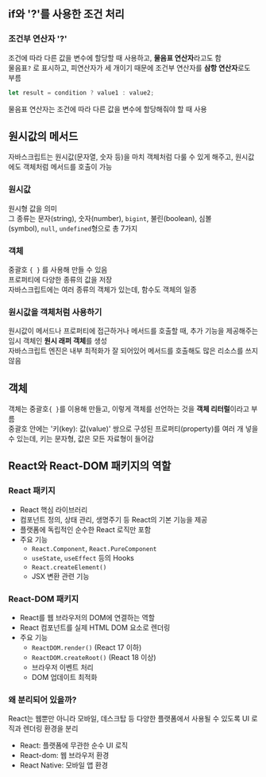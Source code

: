 ## if와 '?'를 사용한 조건 처리

### 조건부 연산자 '?'
조건에 따라 다른 값을 변수에 할당할 때 사용하고, **물음표 연산자**라고도 함  
물음표`?` 로 표시하고, 피연산자가 세 개이기 때문에 조건부 연산자를 **삼항 연산자**로도 부름  
```javascript
let result = condition ? value1 : value2;
```
물음표 연산자는 조건에 따라 다른 값을 변수에 할당해줘야 할 때 사용

## 원시값의 메서드
자바스크립트는 원시값(문자열, 숫자 등)을 마치 객체처럼 다룰 수 있게 해주고, 원시값에도 객체처럼 메서드를 호출이 가능

### 원시값
원시형 값을 의미  
그 종류는 문자(string), 숫자(number), `bigint`, 불린(boolean), 심볼(symbol), `null`, `undefined`형으로 총 7가지


### 객체
중괄호 `{ }` 를 사용해 만들 수 있음  
프로퍼티에 다양한 종류의 값을 저장   
자바스크립트에는 여러 종류의 객체가 있는데, 함수도 객체의 일종

### 원시값을 객체처럼 사용하기
원시값이 메서드나 프로퍼티에 접근하거나 메서드를 호출할 때, 추가 기능을 제공해주는 임시 객체인 **원시 래퍼 객체**를 생성  
자바스크립트 엔진은 내부 최적화가 잘 되어있어 메서드를 호출해도 많은 리소스를 쓰지 않음

## 객체
객체는 중괄호`{ }`를 이용해 만들고, 이렇게 객체를 선언하는 것을 **객체 리터럴**이라고 부름  
중괄호 안에는 '키(key): 값(value)' 쌍으로 구성된 프로퍼티(property)를 여러 개 넣을 수 있는데, 키는 문자형, 값은 모든 자료형이 들어감  


## React와 React-DOM 패키지의 역할

### React 패키지
- React 핵심 라이브러리  
- 컴포넌트 정의, 상태 관리, 생명주기 등 React의 기본 기능을 제공  
- 플랫폼에 독립적인 순수한 React 로직만 포함  
- 주요 기능
  - `React.Component`, `React.PureComponent`
  - `useState`, `useEffect` 등의 Hooks
  - `React.createElement()`
  - JSX 변환 관련 기능

### React-DOM 패키지
- React를 웹 브라우저의 DOM에 연결하는 역할
- React 컴포넌트를 실제 HTML DOM 요소로 렌더링
- 주요 기능
  - `ReactDOM.render()` (React 17 이하)
  - `ReactDOM.createRoot()` (React 18 이상)
  - 브라우저 이벤트 처리
  - DOM 업데이트 최적화

### 왜 분리되어 있을까?
React는 웹뿐만 아니라 모바일, 데스크탑 등 다양한 플랫폼에서 사용될 수 있도록 UI 로직과 렌더링 환경을 분리  
- React: 플랫폼에 무관한 순수 UI 로직
- React-dom: 웹 브라우저 환경
- React Native: 모바일 앱 환경
